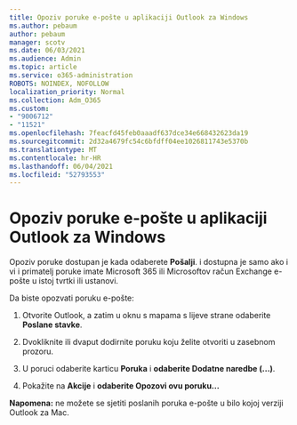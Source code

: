 ```yaml
---
title: Opoziv poruke e-pošte u aplikaciji Outlook za Windows
ms.author: pebaum
author: pebaum
manager: scotv
ms.date: 06/03/2021
ms.audience: Admin
ms.topic: article
ms.service: o365-administration
ROBOTS: NOINDEX, NOFOLLOW
localization_priority: Normal
ms.collection: Adm_O365
ms.custom:
- "9006712"
- "11521"
ms.openlocfilehash: 7feacfd45feb0aaadf637dce34e668432623da19
ms.sourcegitcommit: 2d32a4679fc54c6bfdff04ee1026811743e5370b
ms.translationtype: MT
ms.contentlocale: hr-HR
ms.lasthandoff: 06/04/2021
ms.locfileid: "52793553"
---
```

# <a name="how-to-recall-an-email-message-in-outlook-for-windows"></a>Opoziv poruke e-pošte u aplikaciji Outlook za Windows

Opoziv poruke dostupan je kada odaberete **Pošalji**. i dostupna je samo ako i vi i primatelj poruke imate Microsoft 365 ili Microsoftov račun Exchange e-pošte u istoj tvrtki ili ustanovi. 

Da biste opozvati poruku e-pošte:

1. Otvorite Outlook, a zatim u oknu s mapama s lijeve strane odaberite **Poslane stavke**.

1. Dvokliknite ili dvaput dodirnite poruku koju želite otvoriti u zasebnom prozoru.

1. U poruci odaberite karticu **Poruka** i **odaberite Dodatne naredbe (...)**.

1. Pokažite na **Akcije** i **odaberite Opozovi ovu poruku...**

**Napomena:** ne možete se sjetiti poslanih poruka e-pošte u bilo kojoj verziji Outlook za Mac.